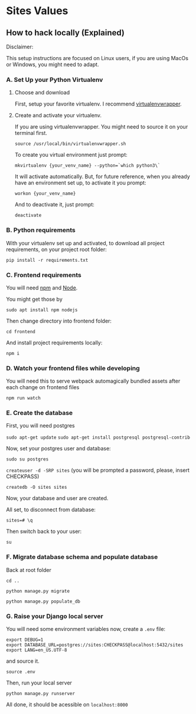 # Sites Values

## How to hack locally (Explained)

Disclaimer:

This setup instructions are focused on Linux users, if you are using MacOs or Windows, you might need to adapt.

### A. Set Up your Python Virtualenv

1. Choose and download

    First, setup your favorite virtualenv. I recommend [virtualenvwrapper](https://virtualenvwrapper.readthedocs.io/en/latest/).

2. Create and activate your virtualenv.

    If you are using virtualenvwrapper. You might need to source it on your terminal first.

    `source /usr/local/bin/virtualenvwrapper.sh`

    To create you virtual environment just prompt:

    ``mkvirtualenv {your_venv_name} --python=`which python3\` ``

    It will activate automatically. But, for future reference, when you already have an environment set up, to activate it you prompt:

    `workon {your_venv_name}`

    And to deactivate it, just prompt:

    `deactivate`

### B. Python requirements

With your virtualenv set up and activated, to download all project requirements, on your project root folder:

`pip install -r requirements.txt`

### C. Frontend requirements

You will need [npm](https://www.npmjs.com/) and [Node](https://nodejs.org).

You might get those by

`sudo apt install npm nodejs`

Then change directory into frontend folder:

`cd frontend`

And install project requirements locally:

`npm i`

### D. Watch your frontend files while developing

You will need this to serve webpack automagically bundled assets after each change on frontend files

`npm run watch`

### E. Create the database

First, you will need postgres

`sudo apt-get update`
`sudo apt-get install postgresql postgresql-contrib`

Now, set your postgres user and database:

`sudo su postgres`

`createuser -d -SRP sites` (you will be prompted a password, please, insert CHECKPASS)

`createdb -O sites sites`

Now, your database and user are created.

All set, to disconnect from database:

`sites=# \q`

Then switch back to your user:

`su`

### F. Migrate database schema and populate database

Back at root folder

`cd ..`

`python manage.py migrate`

`python manage.py populate_db`


### G. Raise your Django local server

You will need some environment variables now, create a `.env` file:

```
export DEBUG=1
export DATABASE_URL=postgres://sites:CHECKPASS@localhost:5432/sites
export LANG=en_US.UTF-8
```

and source it.

`source .env`

Then, run your local server

`python manage.py runserver`

All done, it should be acessible on `localhost:8000`
